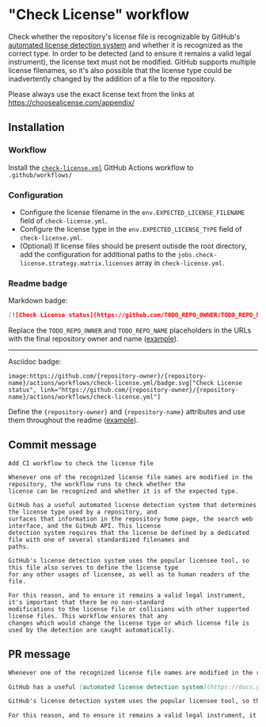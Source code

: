 # "Check License" workflow

Check whether the repository's license file is recognizable by GitHub's [automated license detection system](https://docs.github.com/repositories/managing-your-repositorys-settings-and-features/customizing-your-repository/licensing-a-repository#detecting-a-license) and whether it is recognized as the correct type. In order to be detected (and to ensure it remains a valid legal instrument), the license text must not be modified. GitHub supports multiple license filenames, so it's also possible that the license type could be inadvertently changed by the addition of a file to the repository.

Please always use the exact license text from the links at https://choosealicense.com/appendix/

## Installation

### Workflow

Install the [`check-license.yml`](check-license.yml) GitHub Actions workflow to `.github/workflows/`

### Configuration

- Configure the license filename in the `env.EXPECTED_LICENSE_FILENAME` field of `check-license.yml`.
- Configure the license type in the `env.EXPECTED_LICENSE_TYPE` field of `check-license.yml`.
- (Optional) If license files should be present outisde the root directory, add the configuration for additional paths to the `jobs.check-license.strategy.matrix.licenses` array in `check-license.yml`.

### Readme badge

Markdown badge:

```markdown
[![Check License status](https://github.com/TODO_REPO_OWNER/TODO_REPO_NAME/actions/workflows/check-license.yml/badge.svg)](https://github.com/TODO_REPO_OWNER/TODO_REPO_NAME/actions/workflows/check-license.yml)
```

Replace the `TODO_REPO_OWNER` and `TODO_REPO_NAME` placeholders in the URLs with the final repository owner and name ([example](https://raw.githubusercontent.com/arduino-libraries/ArduinoIoTCloud/master/README.md)).

---

Asciidoc badge:

```adoc
image:https://github.com/{repository-owner}/{repository-name}/actions/workflows/check-license.yml/badge.svg["Check License status", link="https://github.com/{repository-owner}/{repository-name}/actions/workflows/check-license.yml"]
```

Define the `{repository-owner}` and `{repository-name}` attributes and use them throughout the readme ([example](https://raw.githubusercontent.com/arduino-libraries/WiFiNINA/master/README.adoc)).

## Commit message

```
Add CI workflow to check the license file

Whenever one of the recognized license file names are modified in the repository, the workflow runs to check whether the
license can be recognized and whether it is of the expected type.

GitHub has a useful automated license detection system that determines the license type used by a repository, and
surfaces that information in the repository home page, the search web interface, and the GitHub API. This license
detection system requires that the license be defined by a dedicated file with one of several standardized filenames and
paths.

GitHub's license detection system uses the popular licensee tool, so this file also serves to define the license type
for any other usages of licensee, as well as to human readers of the file.

For this reason, and to ensure it remains a valid legal instrument, it's important that there be no non-standard
modifications to the license file or collisions with other supported license files. This workflow ensures that any
changes which would change the license type or which license file is used by the detection are caught automatically.
```

## PR message

```markdown
Whenever one of the recognized license file names are modified in the repository, the workflow runs [licensee](https://github.com/licensee/licensee) to check whether the license can be recognized and whether it is of the expected type.

GitHub has a useful [automated license detection system](https://docs.github.com/repositories/managing-your-repositorys-settings-and-features/customizing-your-repository/licensing-a-repository#detecting-a-license) that determines the license type used by a repository, and surfaces that information in the repository home page, the search web interface, and the GitHub API. This license detection system requires that the license be defined by a dedicated file with one of several standardized filenames and paths.

GitHub's license detection system uses the popular licensee tool, so this file also serves to define the license type for any other usages of licensee, as well as to human readers of the file.

For this reason, and to ensure it remains a valid legal instrument, it's important that there be no non-standard modifications to the license file or collisions with other supported license files. This workflow ensures that any changes which would change the license type or which license file is used by the detection are caught automatically.
```
